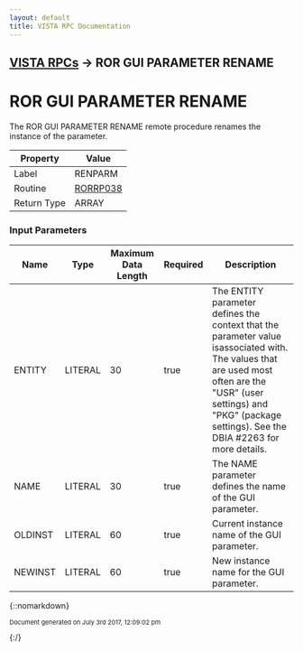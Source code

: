 ```yaml
---
layout: default
title: VISTA RPC Documentation
---
```


## [VISTA RPCs](TableOfContents) &#8594; ROR GUI PARAMETER RENAME
# ROR GUI PARAMETER RENAME

The ROR GUI PARAMETER RENAME remote procedure renames the instance of the parameter.

Property | Value
--- | ---
Label | RENPARM
Routine | [RORRP038](http://code.osehra.org/dox/Routine_RORRP038_source.html)
Return Type | ARRAY


### Input Parameters

Name | Type | Maximum Data Length | Required | Description
--- | --- | --- | --- | ---
ENTITY | LITERAL | 30 | true | The ENTITY parameter defines the context that the parameter value isassociated with.  The values that are used most often are the &quot;USR&quot; (user settings) and &quot;PKG&quot; (package settings).  See the DBIA #2263 for more details.
NAME | LITERAL | 30 | true | The NAME parameter defines the name of the GUI parameter.
OLDINST | LITERAL | 60 | true | Current instance name of the GUI parameter.
NEWINST | LITERAL | 60 | true | New instance name for the GUI parameter.



{::nomarkdown} <br/><p style="font-size: 11px">Document generated on July 3rd 2017, 12:09:02 pm</p>{:/}